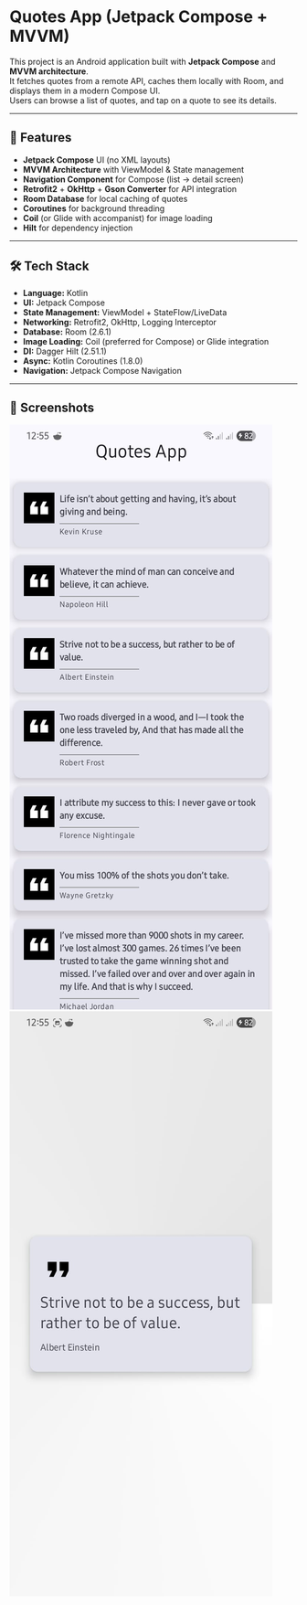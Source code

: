 # Quotes App (Jetpack Compose + MVVM)

This project is an Android application built with **Jetpack Compose** and **MVVM architecture**.  
It fetches quotes from a remote API, caches them locally with Room, and displays them in a modern Compose UI.  
Users can browse a list of quotes, and tap on a quote to see its details.

---

## 🚀 Features

- **Jetpack Compose** UI (no XML layouts)
- **MVVM Architecture** with ViewModel & State management
- **Navigation Component** for Compose (list → detail screen)
- **Retrofit2** + **OkHttp** + **Gson Converter** for API integration
- **Room Database** for local caching of quotes
- **Coroutines** for background threading
- **Coil** (or Glide with accompanist) for image loading
- **Hilt** for dependency injection

---

## 🛠️ Tech Stack

- **Language:** Kotlin
- **UI:** Jetpack Compose
- **State Management:** ViewModel + StateFlow/LiveData
- **Networking:** Retrofit2, OkHttp, Logging Interceptor
- **Database:** Room (2.6.1)
- **Image Loading:** Coil (preferred for Compose) or Glide integration
- **DI:** Dagger Hilt (2.51.1)
- **Async:** Kotlin Coroutines (1.8.0)
- **Navigation:** Jetpack Compose Navigation

---

## 📸 Screenshots

![Quotes List](screenshots/home.jpg)![Quote Detail](screenshots/detail.jpg)
